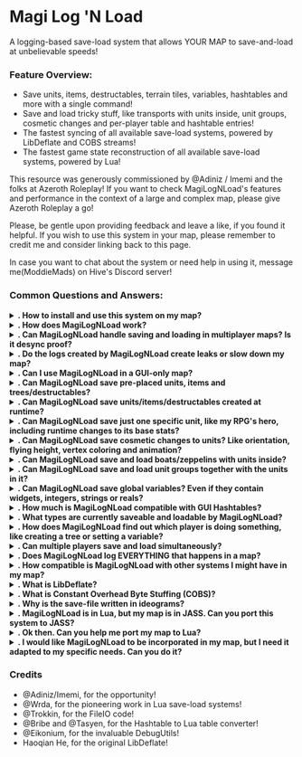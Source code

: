 # Magi Log 'N Load
A logging-based save-load system that allows YOUR MAP to save-and-load at unbelievable speeds!
​
### Feature Overview:​

- Save units, items, destructables, terrain tiles, variables, hashtables and more with a single command!
- Save and load tricky stuff, like transports with units inside, unit groups, cosmetic changes and per-player table and hashtable entries!
- The fastest syncing of all available save-load systems, powered by LibDeflate and COBS streams!
- The fastest game state reconstruction of all available save-load systems, powered by Lua!

This resource was generously commissioned by @Adiniz / Imemi and the folks at Azeroth Roleplay!
If you want to check MagiLogNLoad's features and performance in the context of a large and complex map, please give Azeroth Roleplay a go!

Please, be gentle upon providing feedback and leave a like, if you found it helpful.
If you wish to use this system in your map, please remember to credit me and consider linking back to this page.

In case you want to chat about the system or need help in using it, message me(ModdieMads) on Hive's Discord server!

### Common Questions and Answers:​

<details>
  <summary><b>. How to install and use this system on my map?</b></summary>
 
1. Open the provided map (MagiLogNLoad1010.w3x) and copy-paste the Trigger Editor's MagiLogNLoad folder into your map. It's important to keep the top-down order of the scripts the same as in the provided map. You don't need to copy the GUI variables if you are not using GUI in your map, but make sure that you pass true	to the _skipInitGUI argument in MagiLogNLoad.Init(_debug, _skipInitGUI) when calling it.
2. Edit the MLNL Config script to fit your needs. Create the necessary Abilities in the Object Editor (MagiLogNLoad.FILEIO_ABIL, MagiLogNLoad.LOAD_GHOST_ID).
3. Call MagiLogNLoad.Init() JUST AFTER the map has been initialized. I recommend using a trigger with a "Elapsed game time is 0.10 seconds" event. Please note that ALL Hashtables must be created AFTER calling MagiLogNLoad.Init()!
4. Use "-save FILENAME" and "-load FILENAME" to save/load files.
5. Give credit and a shoutout if you can! I promise to also shoutout your map when given the chance!
6. For more advanced uses, check the provided map and read the script files.

Make sure to check the provided map for a hands-on demonstration.
</details>


<details>
  <summary><b>. How does MagiLogNLoad work?</b></summary>
The system uses a series of logs of what each player does while playing the map.
When a player issues the -save command, the logs of that specific player are serialized into instructions and written into the save-file.
When a player issues the -load command, the save-file is read and the instructions in it are carried out to re-construct the game state.
</details>

<details>
  <summary><b>. Can MagiLogNLoad handle saving and loading in multiplayer maps? Is it desync proof?</b></summary>
Yes! Extensive tests with the Azeroth Roleplay map did not result in any desyncs.
If you encounter one caused by this system, please let me know as soon as you can.
</details>

<details>
  <summary><b>. Do the logs created by MagiLogNLoad create leaks or slow down my map?</b></summary>
No, the system indexes all logs using crossed-hashmaps and direct references. No naive searches are performed.
Multiple log entries of the same object cannot happen.
Also, the system automatically cleans hashmaps in tandem with Lua's garbage collector.
</details>

<details>
  <summary><b>. Can I use MagiLogNLoad in a GUI-only map?</b></summary>
Yes! The system is GUI-friendly and even uses GUI variables to guide its operations in order to minimize Custom Script actions.
Check the provided map for how it's done.
</details>

<details>
  <summary><b>. Can MagiLogNLoad save pre-placed units, items and trees/destructables?</b></summary>
Yes! Pre-placed widgets are indexed by their properties.
When loading pre-placed widgets, the system edits them to be the same as when they were saved.
Use the Modes GUI-variable or the MagiLogNLoad.DefineModes() function to configure the system to save pre-placed widgets.
The system defaults to saving pre-placed trees/destructables, and NOT saving pre-placed units and pre-placed items.
</details>

<details>
  <summary><b>. Can MagiLogNLoad save units/items/destructables created at runtime?</b></summary>
Yes! Widgets created at runtime can be re-created when loading. Items created at runtime are only saved when held/dropped by a player unit, or referenced by a saved variable/hashtable/table. Saving/loading summoned units is not supported due to the TimedLife API bugs.
A complementary work-around for them can be developed. Hit me up if you need it, you can always find me on Hive's Discord server.
</details>

<details>
  <summary><b>. Can MagiLogNLoad save just one specific unit, like my RPG's hero, including runtime changes to its base stats?</b></summary>
Yes! The system can save almost all properties of a unit, with the notable exception of skins and temporary buffs. Make sure to NOT use the SAVE_ALL_UNITS_OF_PLAYER mode if the player owns other units. If something about your hero cannot be saved/loaded properly, let me know.
</details>

<details>
  <summary><b>. Can MagiLogNLoad save cosmetic changes to units? Like orientation, flying height, vertex coloring and animation?</b></summary>
Yes!
</details>

<details>
  <summary><b>. Can MagiLogNLoad save and load boats/zeppelins with units inside?</b></summary>
Yes, and any other transports too! Do note that units inside the transport must be saveable, otherwise the transport will be loaded empty. On the upside, this means you can easily save specific units only inside transports.
</details>

<details>
  <summary><b>. Can MagiLogNLoad save and load unit groups together with the units in it?</b></summary>
Yes! Do note that units in a unit group must be saveable, otherwise the group will be loaded empty. On the upside, this means you can easily save partial unit groups.
</details>

<details>
  <summary><b>. Can MagiLogNLoad save global variables? Even if they contain widgets, integers, strings or reals?</b></summary>
Yes! All you need is to use the WillSaveThis function/GUI-variable. Any public/global variable can be save-loaded by name as long as they have the currently supported types.
</details>


<details>
  <summary><b>. How much is MagiLogNLoad compatible with GUI Hashtables?</b></summary>
The system is fully compatible, BUT ALL Hashtables must be created AFTER calling MagiLogNLoad.Init().
Hashtables created before MagiLogNLoad.Init() will break!
This is due to MagiLogNLoad use of Bribe and Tasyen's Hashtable-to-Lua-table converter.
Despite the inconvenience, this makes GUI Hashtables much faster, more robust, and saveable.
</details>


<details>
  <summary><b>. What types are currently saveable and loadable by MagiLogNLoad?</b></summary>
The system can save: integers, reals, strings, units (and their abilities), items, and destructables.
The system can also load values directly into variables/hashtables/tables.
This allows for triggers and timers to become operational automatically after loading if set up properly.
Consider checking the provided map for more examples.
If you wish something to be made saveable (Quests? Temporary Buffs? TextTags?), hit me up!
You can always find me on Hive's Discord server.
</details>

<details>
  <summary><b>. How does MagiLogNLoad find out which player is doing something, like creating a tree or setting a variable?</b></summary>
The system needs the map to tell it which player is responsible for something when that cannot be inferred from the action alone.
This is done by using the SetLoggingPlayer GUI-variable and MagiLogNLoad.SetLoggingPlayer() function.
If your map is single-player, you just need to use the SetLoggingPlayer variable and MagiLogNLoad.SetLoggingPlayer(player) once at the beginning.
Additionally, you can reset the logging player to make something NOT be saved.
</details>

<details>
  <summary><b>. Can multiple players save and load simultaneously?</b></summary>
Saving is a local operation that can be done anytime by anyone.
Loading commands are managed by a jam-free, automatic concurrency queue.
All -load commands issued are queued and executed one after another to make it desync-proof.
</details>

<details>
  <summary><b>. Does MagiLogNLoad log EVERYTHING that happens in a map?</b></summary>
No, the system only logs the minimum amount necessary according to its current scope.
That scope was defined by the Azeroth Roleplay map, and should work out-of-the-box with most roleplay maps.
On that note, the system at this moment cannot save quests, temporary buffs, text-tags, sounds, among other things.
However, since the system can save integers/reals/strings, it can perform the same as other available save-load systems in this area.
</details>


<details>
  <summary><b>. How compatible is MagiLogNLoad with other systems I might have in my map?</b></summary>
This system makes heavy use of proxying tables and hooking API functions.
Since the main requisite for this system was speed, the hooking and proxying are done directly.
This makes it incompatible with other systems that hook the same API functions, or edit the same metatables.
Since this system uses Bribe and Tasyen's Hashtable-to-Lua-table converter, GetHandleId/BJ and StringHash/BJ are proxied to return the argument passed instead of its handle.
Despite the inconvenience, this is a good practice in Lua maps that cannot trust handles and string hashes anyway.
</details>

<details>
  <summary><b>. What is LibDeflate?</b></summary>
LibDeflate is a library used to compress strings using the Deflate algorithm (kinda like ZIP files).
This greatly reduced the amount of data saved, loaded and synced.
This system uses an adaptation of Haoqian He's LibDeflate to WC3's Lua.
The adaptation is a port of the code to Lua 5.3 (making full use of bin-ops for the 16x speed increase), and includes work-arounds for the lack of unsigned integers in WC3.
</details>

<details>
  <summary><b>. What is Constant Overhead Byte Stuffing (COBS)?</b></summary>
COBS is an old-school technique that allows for minimal overhead when encoding byte streams in Base255.
Minimizing the time spent syncing is how I achieved the fast speeds of this system, since the Sync API is the strictest bottleneck.
</details>

<details>
  <summary><b>. Why is the save-file written in ideograms?</b></summary>
Doing it this way achieves maximum throughput in File IO by leveraging Lua's utf8 capabilities.
</details>

<details>
  <summary><b>. MagiLogNLoad is in Lua, but my map is in JASS. Can you port this system to JASS?</b></summary>
No, this system depends too much on Lua's features. 
It's impossible to achieve both the speed and flexibility of MagiLogNLoad with JASS.
On another note, it is my strong recommendation that all maps in development should be ported to Lua, just for DebugUtils alone if nothing else.
</details>

<details>
  <summary><b>. Ok then. Can you help me port my map to Lua?</b></summary>
Hit me up! You can always find me(ModdieMads) on Hive's Discord server.
</details>

<details>
  <summary><b>. I would like MagiLogNLoad to be incorporated in my map, but I need it adapted to my specific needs. Can you do it?</b></summary>
Hit me up! You can always find me(ModdieMads) on Hive's Discord server.
</details>

### Credits

- @Adiniz/Imemi, for the opportunity!
- @Wrda, for the pioneering work in Lua save-load systems!
- @Trokkin, for the FileIO code!
- @Bribe and @Tasyen, for the Hashtable to Lua table converter!
- @Eikonium, for the invaluable DebugUtils!
- Haoqian He, for the original LibDeflate!
